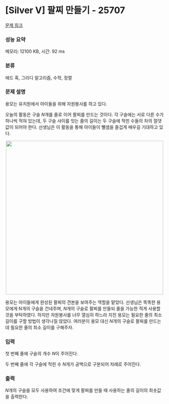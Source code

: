 # [Silver V] 팔찌 만들기 - 25707 

[문제 링크](https://www.acmicpc.net/problem/25707) 

### 성능 요약

메모리: 12100 KB, 시간: 92 ms

### 분류

애드 혹, 그리디 알고리즘, 수학, 정렬

### 문제 설명

<p>용모는 유치원에서 아이들을 위해 자원봉사를 하고 있다.</p>

<p>오늘의 활동은 구슬 <em>N</em>개를 줄로 이어 팔찌를 만드는 것이다. 각 구슬에는 서로 다른 수가 하나씩 적혀 있는데, 두 구슬 사이를 잇는 줄의 길이는 두 구슬에 적힌 수들의 차의 절댓값이 되어야 한다. 선생님은 이 활동을 통해 아이들이 뺄셈을 즐겁게 배우길 기대하고 있다.</p>

<p style="text-align: center"><img alt="" src="https://upload.acmicpc.net/0898992d-618a-4f31-bef6-813b3bef1c09/-/preview/" style="width: 500px; height: 489px;"></p>

<p>용모는 아이들에게 완성된 팔찌의 견본을 보여주는 역할을 맡았다. 선생님은 똑똑한 용모에게 N개의 구슬을 건네주며, <em>N</em>개의 구슬로 팔찌를 만들되 줄을 가능한 적게 사용할 것을 부탁하였다. 하지만 자원봉사를 너무 열심히 하느라 지친 용모는 필요한 줄의 최소 길이를 구할 방법이 생각나질 않았다. 여러분이 용모 대신 <em>N</em>개의 구슬로 팔찌를 만드는데 필요한 줄의 최소 길이를 구해주자.</p>

### 입력 

 <p>첫 번째 줄에 구슬의 개수 <em>N</em>이 주어진다.</p>

<p>두 번째 줄에 각 구슬에 적힌 수 <em>N</em>개가 공백으로 구분되어 차례로 주어진다.</p>

### 출력 

 <p><em>N</em>개의 구슬을 모두 사용하여 조건에 맞게 팔찌를 만들 때 사용하는 줄의 길이의 최솟값을 출력한다.</p>

